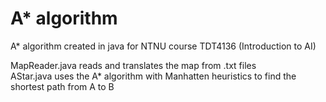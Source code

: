 # A* algorithm
A* algorithm created in java for NTNU course TDT4136 (Introduction to AI)

MapReader.java reads and translates the map from .txt files <br />
AStar.java uses the A* algorithm with Manhatten heuristics to find the shortest path from A to B
